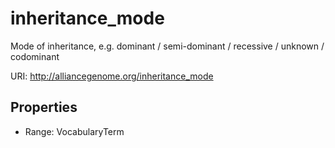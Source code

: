 # inheritance_mode

Mode of inheritance, e.g. dominant / semi-dominant / recessive / unknown / codominant

URI: http://alliancegenome.org/inheritance_mode



<!-- no inheritance hierarchy -->


## Properties

 * Range: VocabularyTerm


